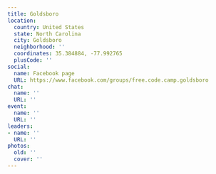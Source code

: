 ```yaml
---
title: Goldsboro
location:
  country: United States
  state: North Carolina
  city: Goldsboro
  neighborhood: ''
  coordinates: 35.384884, -77.992765
  plusCode: ''
social:
  name: Facebook page
  URL: https://www.facebook.com/groups/free.code.camp.goldsboro
chat:
  name: ''
  URL: ''
event:
  name: ''
  URL: ''
leaders:
- name: ''
  URL: ''
photos:
  old: ''
  cover: ''
---
```

